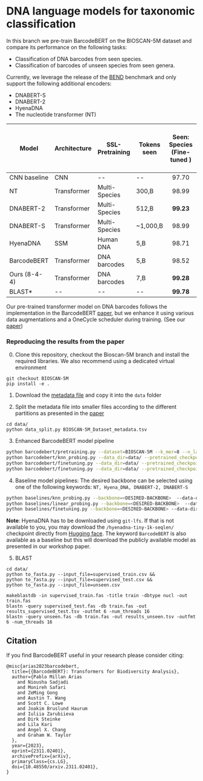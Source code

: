 # DNA language models for taxonomic classification

In this branch we pre-train BarcodeBERT on the BIOSCAN-5M dataset and compare its performance on the following tasks:
* Classification of DNA barcodes from seen species.
* Classification of barcodes of unseen species from seen genera.

Currently, we leverage the release of the [BEND](https://github.com/frederikkemarin/BEND) benchmark and only support the following additional encoders:
* DNABERT-S
* DNABERT-2
* HyenaDNA
* The nucleotide transformer (NT)

| Model        | Architecture | SSL-Pretraining | Tokens seen   |  **Seen: Species**  (Fine-tuned )    | Linear probe  **Seen: Species** (Linear Probe) | **Unseen: Genus** (1NN-Probe) |
 -------------|--------------|-----------------|---------------|:-----------------:|:-------------:|:----------------:|
 CNN baseline | CNN          | --              | --            | 97.70             | --            | 29.88
 NT           | Transformer  | Multi-Species   | 300\,B        | 98.99             | 52.41         | 21.67
 DNABERT-2    | Transformer  | Multi-Species   | 512\,B        | **99.23**       | 67.81         | 17.99
 DNABERT-S    | Transformer  | Multi-Species   | ~1,000\,B     | 98.99             | **95.50**        | 17.70
 HyenaDNA     | SSM          | Human DNA       | 5\,B          | 98.71             | 54.82         | 19.26
 BarcodeBERT  | Transformer  | DNA barcodes    | 5\,B          | 98.52             | 91.93         | 23.15
 Ours (8-4-4) | Transformer  | DNA barcodes    | 7\,B          | **99.28**       | 94.47         | **47.03**
  BLAST*       | --           | --              | --            | **99.78**     |     ---       |  **58.74**
  
Our pre-trained transformer model on DNA barcodes follows the implementation in the BarcodeBERT [paper](https://arxiv.org/abs/2311.02401), but we enhance it using various data augmentations and a OneCycle scheduler during training. (See our [paper](https://arxiv.org/abs/2406.12723))

### Reproducing the results from the paper

0. Clone this repository, checkout the Bioscan-5M branch and install the required libraries. We also recommend using a dedicated virtual environment
```shell
git checkout BIOSCAN-5M
pip install -e .
```

1. Download the [metadata file](https://drive.google.com/drive/u/1/folders/1TLVw0P4MT_5lPrgjMCMREiP8KW-V4nTb) and copy it into the `data` folder

2. Split the metadata file into smaller files according to the different partitions as presented in the [paper](https://arxiv.org/abs/2406.12723)
```shell
cd data/
python data_split.py BIOSCAN-5M_Dataset_metadata.tsv
```

3. Enhanced BarcodeBERT model pipeline

```bash
python barcodebert/pretraining.py --dataset=BIOSCAN-5M --k_mer=8 --n_layers=4 --n_heads=4 --data_dir=data/ --checkpoint=model_checkpoints/BIOSCAN-5M/8_4_4/checkpoint_pretraining.pt
python barcodebert/knn_probing.py --data_dir=data/ --pretrained_checkpoint=model_checkpoints/BIOSCAN-5M/8_4_4/checkpoint_pretraining.pt
python barcodebert/finetuning.py --data_dir=data/ --pretrained_checkpoint=model_checkpoints/BIOSCAN-5M/8_4_4/checkpoint_pretraining.pt
python barcodebert/finetuning.py --data_dir=data/ --pretrained_checkpoint=model_checkpoints/BIOSCAN-5M/8_4_4/checkpoint_pretraining.pt --freeze-encoder
```

4. Baseline model pipelines: The desired backbone can be selected using one of the following keywords: `NT, Hyena_DNA, DNABERT-2, DNABERT-S` 
```bash
python baselines/knn_probing.py --backbone=<DESIRED-BACKBONE>  --data-dir=data/
python baselines/linear_probing.py --backbone=<DESIRED-BACKBONE>  --data-dir=data/
python baselines/finetuning.py --backbone=<DESIRED-BACKBONE> --data-dir=data/ --batch_size=32
```
**Note**: HyenaDNA has to be downloaded using `git-lfs`. If that is not available to you, you may download the `/hyenadna-tiny-1k-seqlen/` checkpoint directly from [Hugging face](https://huggingface.co/LongSafari/hyenadna-tiny-1k-seqlen/tree/main). The keyword `BarcodeBERT` is also available as a baseline but this will download the publicly available model as presented in our workshop paper.

5. BLAST
```shell
cd data/
python to_fasta.py --input_file=supervised_train.csv &&
python to_fasta.py --input_file=supervised_test.csv &&
python to_fasta.py --input_file=unseen.csv

makeblastdb -in supervised_train.fas -title train -dbtype nucl -out train.fas
blastn -query supervised_test.fas -db train.fas -out results_supervised_test.tsv -outfmt 6 -num_threads 16
blastn -query unseen.fas -db train.fas -out results_unseen.tsv -outfmt 6 -num_threads 16
```


## Citation

If you find BarcodeBERT useful in your research please consider citing:

    @misc{arias2023barcodebert,
      title={{BarcodeBERT}: Transformers for Biodiversity Analysis},
      author={Pablo Millan Arias
        and Niousha Sadjadi
        and Monireh Safari
        and ZeMing Gong
        and Austin T. Wang
        and Scott C. Lowe
        and Joakim Bruslund Haurum
        and Iuliia Zarubiieva
        and Dirk Steinke
        and Lila Kari
        and Angel X. Chang
        and Graham W. Taylor
      },
      year={2023},
      eprint={2311.02401},
      archivePrefix={arXiv},
      primaryClass={cs.LG},
      doi={10.48550/arxiv.2311.02401},
    }



<!---
## Development

Our code is automatically standardized using [pre-commit](https://pre-commit.com/).

When developing the codebase, please install pre-commit and our pre-commit hooks with the following code:

```bash
pip install -e .[dev]
pre-commit install
```

This will then automatically change your code style to the [black](https://github.com/psf/black) format when you try to commit it, and catch any [flake8](https://flake8.pycqa.org/) errors.
If there are any corrections automatically made by pre-commit or corrections you need to implement, the commit will not initially go through until you stage the appropriate changes and try to commit again.


<!---

### Using BarcodeBERT as feature extractor in your own biodiversity analysis:

0. Clone this repository and install the required libraries

1. Download the pre-trained weights

2. Produce the features
**Note**: The model is ready to be used on data directly downloaded from BOLD. To use the model on your own data, please format the .csv input file accordingly.


### Fine-Tuning BarcodeBERT using your own data

0. Clone this repository and install the required libraries

1. Download the pre-trained weights

2. Fine-Tune the model
**Note**: The model is ready to be used on data directly downloaded from BOLD. To use the model on your own data, please format the .csv input file accordingly.

3. Test the fine-tuned model on the test dataset.






0. Download the [data](https://vault.cs.uwaterloo.ca/s/YojSrfn7n2iLfa9)
1. Make sure you have all the required libraries before running (remove the --no-index flags if you are not training on CC)

```
pip install -r requirements.txt
```

--!>
